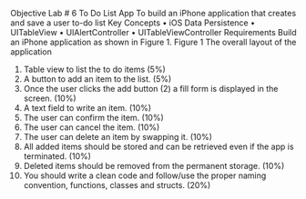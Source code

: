 Objective
Lab # 6
To Do List App
To build an iPhone application that creates and save a user to-do list
Key Concepts
• iOS Data Persistence
• UITableView
• UIAlertController
• UITableViewController
Requirements
Build an iPhone application as shown in Figure 1.
Figure 1 The overall layout of the application
1. Table view to list the to do items (5%)
2. A button to add an item to the list. (5%)
3. Once the user clicks the add button (2) a fill form is displayed in the screen. (10%)
4. A text field to write an item. (10%)
5. The user can confirm the item. (10%)
6. The user can cancel the item. (10%)
7. The user can delete an item by swapping it. (10%)
8. All added items should be stored and can be retrieved even if the app is terminated. (10%)
9. Deleted items should be removed from the permanent storage. (10%)
10. You should write a clean code and follow/use the proper naming convention, functions, classes and
structs. (20%)
